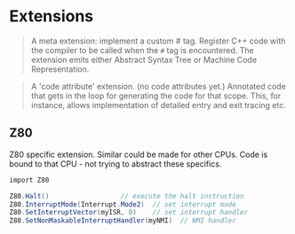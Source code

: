 # Extensions

> A meta extension: implement a custom # tag. Register C++ code with the compiler to be called when the `#` tag is encountered. The extension emits either Abstract Syntax Tree or Machine Code Representation.

> A 'code attribute' extension. (no code attributes yet.) Annotated code that gets in the loop for generating the code for that scope. This, for instance, allows implementation of detailed entry and exit tracing etc.

## Z80

Z80 specific extension. Similar could be made for other CPUs. Code is bound to that CPU - not trying to abstract these specifics.

```C#
import Z80

Z80.Halt()                  // execute the halt instruction
Z80.InterruptMode(Interrupt.Mode2)  // set interrupt mode
Z80.SetInterruptVector(myISR, 0)    // set interrupt handler
Z80.SetNonMaskableInterruptHandler(myNMI)  // NMI handler
```
